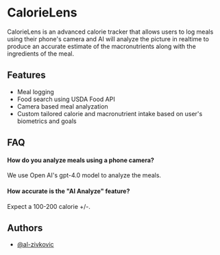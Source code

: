# CalorieLens

CalorieLens is an advanced calorie tracker that allows users to log meals using their phone's camera and AI will analyze the picture in realtime to produce an accurate estimate of the macronutrients along with the ingredients of the meal.


## Features

- Meal logging
- Food search using USDA Food API
- Camera based meal analyzation
- Custom tailored calorie and macronutrient intake based on user's biometrics and goals


## FAQ

#### How do you analyze meals using a phone camera?

We use Open AI's gpt-4.0 model to analyze the meals.

#### How accurate is the "AI Analyze" feature?

Expect a 100-200 calorie +/-.


## Authors

- [@al-zivkovic](https://www.github.com/al-zivkovic)

